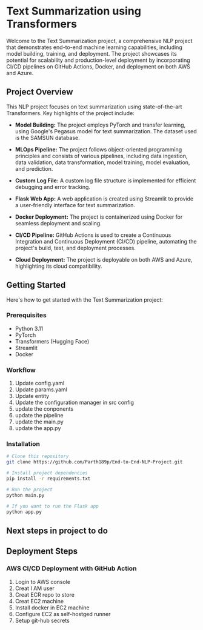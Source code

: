# Text Summarization using Transformers

Welcome to the Text Summarization project, a comprehensive NLP project that demonstrates end-to-end machine learning capabilities, including model building, training, and deployment. The project showcases its potential for scalability and production-level deployment by incorporating CI/CD pipelines on GitHub Actions, Docker, and deployment on both AWS and Azure.

## Project Overview

This NLP project focuses on text summarization using state-of-the-art Transformers. Key highlights of the project include:

- **Model Building:** The project employs PyTorch and transfer learning, using Google's Pegasus model for text summarization. The dataset used is the SAMSUN database.

- **MLOps Pipeline:** The project follows object-oriented programming principles and consists of various pipelines, including data ingestion, data validation, data transformation, model training, model evaluation, and prediction.

- **Custom Log File:** A custom log file structure is implemented for efficient debugging and error tracking.

- **Flask Web App:** A web application is created using Streamlit to provide a user-friendly interface for text summarization.

- **Docker Deployment:** The project is containerized using Docker for seamless deployment and scaling.

- **CI/CD Pipeline:** GitHub Actions is used to create a Continuous Integration and Continuous Deployment (CI/CD) pipeline, automating the project's build, test, and deployment processes.

- **Cloud Deployment:** The project is deployable on both AWS and Azure, highlighting its cloud compatibility.

## Getting Started

Here's how to get started with the Text Summarization project:

### Prerequisites

- Python 3.11
- PyTorch
- Transformers (Hugging Face)
- Streamlit
- Docker


### Workflow

1. Update config.yaml
2. Update params.yaml
3. Update entity
4. Update the configuration manager in src config
5. update the conponents
6. update the pipeline
7. update the main.py
8. update the app.py

### Installation

```bash
# Clone this repository
git clone https://github.com/Parth189p/End-to-End-NLP-Project.git

# Install project dependencies
pip install -r requirements.txt

# Run the project
python main.py

# If you want to run the Flask app
python app.py

```

## Next steps in project to do

## Deployment Steps

### AWS CI/CD Deployment with GitHub Action

1. Login to AWS console 
2. Creat I AM user 
3. Creat ECR repo to store
4. Creat EC2 machine
5. Install docker in EC2 machine
6. Configure EC2 as self-hostged runner
7. Setup git-hub secrets



